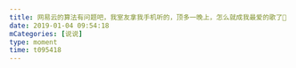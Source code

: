 ```yaml
---
title: 网易云的算法有问题吧，我室友拿我手机听的，顶多一晚上，怎么就成我最爱的歌了🙂
date: 2019-01-04 09:54:18
mCategories: [说说]
type: moment
time: t095418
---
```


<div id="pics-20190104095418"></div>

<script src="/lib/moment/pics.js"></script>
<script>
var data = [
    {"link": "2019-01-04_000000.jpeg", "type": "shuoshuo"},
    {"link": "2019-01-04_000001.jpeg", "type": "shuoshuo"}
];
picsRender(data, "pics-20190104095418");
</script>
